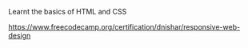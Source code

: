 Learnt the basics of HTML and CSS

https://www.freecodecamp.org/certification/dnishar/responsive-web-design
